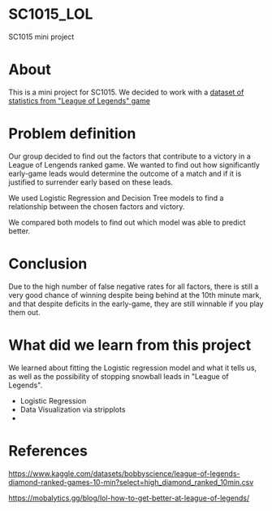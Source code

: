 # SC1015_LOL
SC1015 mini project
# About 
This is a mini project for SC1015. We decided to work with a [dataset of statistics from "League of Legends" game](https://www.kaggle.com/datasets/bobbyscience/league-of-legends-diamond-ranked-games-10-min?select=high_diamond_ranked_10min.csv)
# Problem definition
Our group decided to find out the factors that contribute to a victory in a League of Lengends ranked game.
We wanted to find out how significantly early-game leads would determine the outcome of a match and if it is justified to surrender early based on these leads.

We used Logistic Regression and Decision Tree models to find a relationship between the chosen factors and victory.

We compared both models to find out which model was able to predict better.
# Conclusion
Due to the high number of false negative rates for all factors, there is still a very good chance of winning despite being behind at the 10th minute mark, and that despite deficits in the early-game, they are still winnable if you play them out.
# What did we learn from this project
We learned about fitting the Logistic regression model and what it tells us, as well as the possibility of stopping snowball leads in "League of Legends".
- Logistic Regression
- Data Visualization via stripplots
- 
# References
https://www.kaggle.com/datasets/bobbyscience/league-of-legends-diamond-ranked-games-10-min?select=high_diamond_ranked_10min.csv


https://mobalytics.gg/blog/lol-how-to-get-better-at-league-of-legends/
